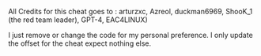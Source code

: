 All Credits for this cheat goes to : arturzxc, Azreol, duckman6969, ShooK_1 (the red team leader), GPT-4, EAC4LINUX)

I just remove or change the code for my personal preference.
I only update the offset for the cheat expect nothing else.



